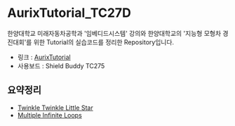 # AurixTutorial_TC27D
한양대학교 미래자동차공학과 '임베디드시스템' 강의와 한양대학교의 '지능형 모형차 경진대회'를 위한 Tutorial의 실습코드를 정리한 Repository입니다.   
- 링크 : [AurixTutorial](https://aurixtutorial.readthedocs.io/ko/latest/index.html)
- 사용보드 : Shield Buddy TC275

## 요약정리
- [Twinkle Twinkle Little Star](docs\TwinkleTwinkleLittleStar.md)
- [Multiple Infinite Loops](docs\MultipleInfiniteLoops.md)